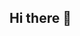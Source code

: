 ## Hi there 👋

<!--
Hello! I’m Lahari – a curious learner and tech enthusiast.  
Currently, I am pursuing Computer Science with a specialization in **Artificial Intelligence** at Vignan College.  
Passionate about solving problems through technology, I enjoy exploring AI-driven solutions and creating impactful projects.  

- 🔭 Currently working on projects in **AI, Web Development, and Software Engineering**  
- 🧩 Strong interest in **Machine Learning, Deep Learning, and Data Science**
- 🌱 Constantly learning new tools, frameworks, and best practices  
- 💡 Interested in developing impactful solutions with technology 
- 📫 Reach me at: [vijaylaharivsp@gmail.com]
-->
